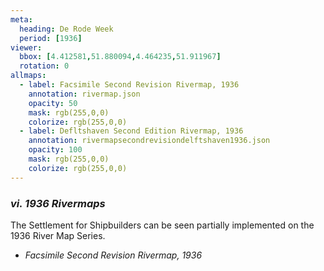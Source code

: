 ```yaml
---
meta:
  heading: De Rode Week
  period: [1936]
viewer:
  bbox: [4.412581,51.880094,4.464235,51.911967]
  rotation: 0
allmaps:
  - label: Facsimile Second Revision Rivermap, 1936
    annotation: rivermap.json
    opacity: 50
    mask: rgb(255,0,0)
    colorize: rgb(255,0,0)
  - label: Defltshaven Second Edition Rivermap, 1936
    annotation: rivermapsecondrevisiondelftshaven1936.json
    opacity: 100
    mask: rgb(255,0,0)
    colorize: rgb(255,0,0)
---
```


### _vi.    1936 Rivermaps_

The Settlement for Shipbuilders can be seen partially implemented on the 1936 River Map Series. 

- _Facsimile Second Revision Rivermap, 1936_
